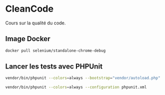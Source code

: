# CleanCode

Cours sur la qualité du code.

## Image Docker

```sh
docker pull selenium/standalone-chrome-debug
```

## Lancer les tests avec PHPUnit

```sh
vendor/bin/phpunit --colors=always --bootstrap="vendor/autoload.php"
```

```sh
vendor/bin/phpunit --colors=always --configuration phpunit.xml
```